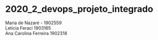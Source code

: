 # 2020_2_devops_projeto_integrado
Maria de Nazaré - 1902559<br/>
Leticia Feraci 1903165<br/>
Ana Carolina Ferreira 1902318<br/>
